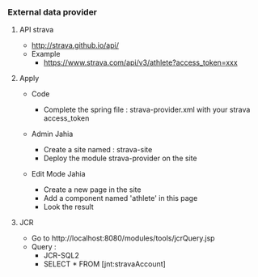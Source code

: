 ### External data provider

1. API strava

    * http://strava.github.io/api/
    * Example
        * https://www.strava.com/api/v3/athlete?access_token=xxx

2.  Apply

    * Code
        * Complete the spring file : strava-provider.xml with your strava access_token

    * Admin Jahia
        * Create a site named : strava-site
        * Deploy the module strava-provider on the site

    * Edit Mode Jahia
        * Create a new page in the site
        * Add a component named 'athlete' in this page
        * Look the result

3.  JCR

    * Go to http://localhost:8080/modules/tools/jcrQuery.jsp
    * Query :
        * JCR-SQL2
        * SELECT * FROM [jnt:stravaAccount]

